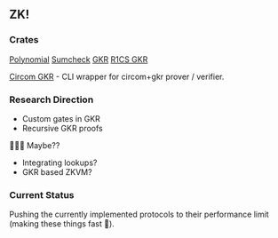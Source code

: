 ## ZK!

### Crates

[Polynomial](/polynomial)
[Sumcheck](/sumcheck)
[GKR](/gkr)
[R1CS GKR](/r1cs_gkr)

[Circom GKR](/circom-gkr) - CLI wrapper for circom+gkr prover / verifier.

### Research Direction

- Custom gates in GKR
- Recursive GKR proofs

🤷🏽‍♂️ Maybe??

- Integrating lookups?
- GKR based ZKVM?

### Current Status

Pushing the currently implemented protocols to their performance limit (making these things fast 🚀).
